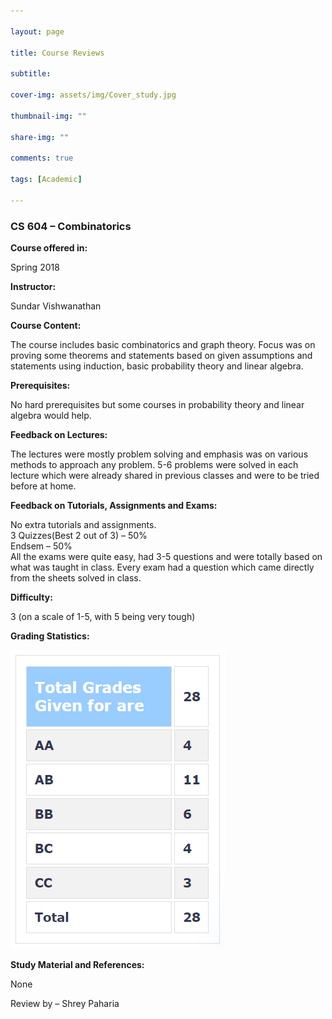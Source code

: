 ```yaml
---

layout: page

title: Course Reviews

subtitle:

cover-img: assets/img/Cover_study.jpg

thumbnail-img: ""

share-img: ""

comments: true

tags: [Academic]

---
```


  
  

### CS 604 – Combinatorics

  
  

**Course offered in:**

  
  

Spring 2018

  
  

**Instructor:**

  
  

Sundar Vishwanathan

  
  

**Course Content:**

  
  

The course includes basic combinatorics and graph theory. Focus was on proving some theorems and statements based on given assumptions and statements using induction, basic probability theory and linear algebra.

  
  

**Prerequisites:**

  
  

No hard prerequisites but some courses in probability theory and linear algebra would help.

  
  

**Feedback on Lectures:**

  
  

The lectures were mostly problem solving and emphasis was on various methods to approach any problem. 5-6 problems were solved in each lecture which were already shared in previous classes and were to be tried before at home.

  
  

**Feedback on Tutorials, Assignments and Exams:**

  
  

No extra tutorials and assignments.  
3 Quizzes(Best 2 out of 3) – 50%  
Endsem – 50%  
All the exams were quite easy, had 3-5 questions and were totally based on what was taught in class. Every exam had a question which came directly from the sheets solved in class.

  
  

**Difficulty:**

  
  

3 (on a scale of 1-5, with 5 being very tough)

  
  

**Grading Statistics:**

  
  

![Grades](CS604_CourseReview.png)

  
  

**Study Material and References:**

  
  

None

  
  

Review by – Shrey Paharia
